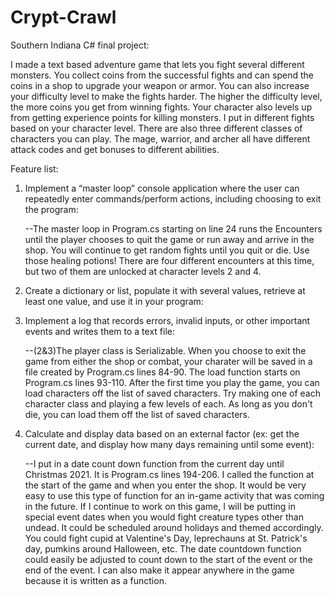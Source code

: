 # Crypt-Crawl
Southern Indiana C# final project:

  I made a text based adventure game that lets you fight several different monsters.  You collect coins from the successful fights and can spend the coins in a shop to upgrade your weapon or armor.  You can also increase your difficulty level to make the fights harder.  The higher the difficulty level, the more coins you get from winning fights.  Your character also levels up from getting experience points for killing monsters.  I put in different fights based on your character level.  There are also three different classes of characters you can play.  The mage, warrior, and archer all have different attack codes and get bonuses to different abilities.
  
Feature list:
  1. Implement a “master loop” console application where the user can repeatedly enter commands/perform actions, including choosing to exit the program:

      --The master loop in Program.cs starting on line 24 runs the Encounters until the player chooses to quit the game or run away and arrive in the shop. You will continue to 
      get random fights until you quit or die. Use those healing potions! There are four different encounters at this time, but two of them are unlocked at character levels 2 
      and 4.
      
  2. Create a dictionary or list, populate it with several values, retrieve at least one value, and use it in your program:
  3. Implement a log that records errors, invalid inputs, or other important events and writes them to a text file:

      --(2&3)The player class is Serializable. When you choose to exit the game from either the shop or combat, your charater will be saved in a file created by Program.cs
        lines 84-90. The load function starts on Program.cs lines 93-110. After the first time you play the game, you can load characters off the list of saved characters. Try
        making one of each character class and playing a few levels of each. As long as you don't die, you can load them off the list of saved characters.
        
  4. Calculate and display data based on an external factor (ex: get the current date, and display how many days remaining until some event):

      --I put in a date count down function from the current day until Christmas 2021. It is Program.cs lines 194-206. I called the function at the start of the game and when 
        you enter the shop. It would be very easy to use this type of function for an in-game activity that was coming in the future. If I continue to work on this game, I will
        be putting in special event dates when you would fight creature types other than undead. It could be scheduled around holidays and themed accordingly. You could fight 
        cupid at Valentine's Day, leprechauns at St. Patrick's day, pumkins around Halloween, etc.  The date countdown function could easily be adjusted to count down to the
        start of the event or the end of the event. I can also make it appear anywhere in the game because it is written as a function.
